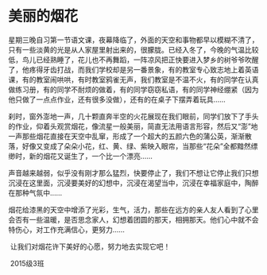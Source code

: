 # 美丽的烟花

​     星期三晚自习第一节语文课，夜幕降临了，外面的天空和事物都早以模糊不清了，只有一些淡黄的光是从人家屋里射出来的，很朦胧。已经入冬了，今晚的气温比较低，鸟儿已经熟睡了，花儿也不再舞蹈，一阵凉风把正快要进入梦乡的树爷爷吹醒了，他疼得牙齿打战，而我们学校却是另一番景象，有的教室专心致志地上着英语课，有的教室闹哄哄，有时教室鸦雀无声，我们教室是不温不火，有的同学在认真做练习册，有的同学不耐烦的做着，有的同学窃窃私语，有的同学神经绷紧（因为他只做了一点点作业，还有很多没做），还有的在桌子下摆弄着玩具……

​       刹时，窗外澎地一声，几十颗直奔半空的火花展现在我们眼前，同学们放下了手头的作业，仰着头观赏烟花，像流星一般美丽，简直无法用语言形容，然后又“澎”地一声那些烟花直接在天空中乱窜，形成了一个超大的五颜六色的蒲公英，渐渐散落，好像又变成了朵朵小花，红、黄、绿、紫映入眼帘，当那些“花朵”全都黯然缥缈时，新的烟花又诞生了，一个比一个漂亮……

​      声音越来越弱，似乎没有刚才那么猛烈，快要停止了，我们不想让它停止我们只想沉浸在这里面，沉浸要美好的幻想中，沉浸在渴望当中，沉浸在幸福家庭中，陶醉在那种气氛中……

​      烟花给漆黑的天空中增添了光彩，生气，活力，那些在远方的亲人友人看到了心里会否有一些温暖，是否思念家人，幻想着团圆的那天，相拥那天。他们心中就不会特伤心，对工作充满信心，更努力……

​       让我们对烟花许下美好的心愿，努力地去实现它吧！

​                              2015级3班